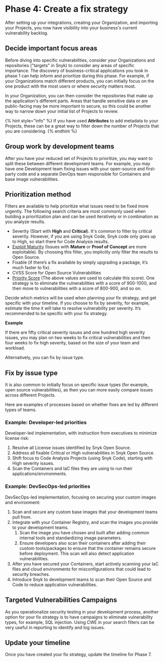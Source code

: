 # Phase 4: Create a fix strategy

After setting up your integrations, creating your Organization, and importing your Projects, you now have visibility into your business's current vulnerability backlog.&#x20;

## Decide important focus areas

Before diving into specific vulnerabilities, consider your Organizations and repositories ("targets" in Snyk) to consider any areas of specific importance. The discovery of business-critical applications you took in phase 1 can help inform and prioritize during this phase. For example, if your Organizations match different products, you can initially focus on the one product with the most users or where security matters most.&#x20;

In your Organization, you can then consider the repositories that make up the application's different parts. Areas that handle sensitive data or are public-facing may be more important to secure, so this could be another way to narrow down your initial list of Projects to review.

{% hint style="info" %}
If you have used **Attributes** to add metadata to your Projects, these can be a great way to filter down the number of Projects that you are considering.
{% endhint %}

## Group work by development teams

After you have your reduced set of Projects to prioritize, you may want to split these between different development teams. For example, you may have one Development team fixing issues with your open-source and first-party code and a separate DevOps team responsible for Containers and base image vulnerabilities.

## Prioritization method

Filters are available to help prioritize what issues need to be fixed more urgently. The following search criteria are most commonly used when building a prioritization plan and can be used iteratively or in combination as you analyze results.&#x20;

* Severity (Start with **High** and **Critical**). It's common to filter by critical severity. However, if you are using Snyk Code, Snyk code only goes up to High, so start there for Code Analysis results.
* [Exploit Maturity](https://snyk.io/blog/whats-so-wild-about-exploits-in-the-wild-and-how-can-we-prioritize-accordingly/) (Issues with **Mature** or **Proof of Concept** are more exploitable). By choosing this filter, you implicitly only filter the results to Open Source.
* Fixable (if there’s a fix available by simply upgrading a package, it’s much faster to fix).  &#x20;
* CVSS Score for Open Source Vulnerabilities
* [Priority Score](https://docs.snyk.io/manage-risk/priorities-for-fixing-issues/priority-score) (The above values are used to calculate this score). One strategy is to eliminate the vulnerabilities with a score of 900-1000, and then move to vulnerabilities with a score of 800-900, and so on.

Decide which metrics will be used when planning your fix strategy, and get specific with your timeline. If you choose to fix by severity, for example, estimate the time it will take to resolve vulnerability per severity. It’s recommended to be specific with your fix strategy.&#x20;

**Example**

If there are fifty critical severity issues and one hundred high severity issues,  you may plan on two weeks to fix critical vulnerabilities and then four weeks to fix high severity, based on the size of your team and workload.&#x20;

Alternatively, you can fix by issue type.

## Fix by issue type

It is also common to initially focus on specific issue types (for example, open source vulnerabilities), as then you can more easily compare issues across different Projects.&#x20;

Here are examples of processes based on whether fixes are led by different types of teams.

### Example: Developer-led priorities

Developer-led implementation, with instruction from executives to minimize license risk:

1. Resolve all License issues identified by Snyk Open Source.
2. Address all fixable Critical or High vulnerabilities in Snyk Open Source.
3. Shift focus to Code Analysis Projects (using Snyk Code), starting with High severity issues.
4. Scan the Containers and IaC files they are using to run their applications/environments.

### **Example: DevSecOps-led priorities**

DevSecOps-led implementation, focusing on securing your custom images and environment:

1. Scan and secure any custom base images that your development teams pull from.
2. Integrate with your Container Registry, and scan the images you provide to your development teams.
   1. Scan the image you have chosen and built after adding common internal tools and standardizing image parameters.
   2. Ensure developers also scan their containers after adding their custom tools/packages to ensure that the container remains secure before deployment. This scan will also detect application vulnerabilities.
3. After you have secured your Containers, start actively scanning your IaC files and cloud environments for misconfigurations that could lead to security breaches.
4. Introduce Snyk to development teams to scan their Open Source and Code to reduce application vulnerabilities.

## Targeted Vulnerabilities Campaigns

As you operationalize security testing in your development process, another option for your fix strategy is to have campaigns to eliminate vulnerability types, for example, SQL injection. Using CWE in your search filters can be very useful in reporting to identify and log issues.

## Update your timeline

Once you have created your fix strategy, update the timeline for Phase 7.
